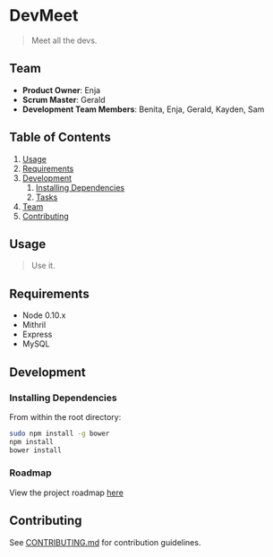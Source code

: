 # DevMeet

> Meet all the devs.

## Team

  - __Product Owner__: Enja
  - __Scrum Master__: Gerald
  - __Development Team Members__: Benita, Enja, Gerald, Kayden, Sam

## Table of Contents

1. [Usage](#Usage)
1. [Requirements](#requirements)
1. [Development](#development)
    1. [Installing Dependencies](#installing-dependencies)
    1. [Tasks](#tasks)
1. [Team](#team)
1. [Contributing](#contributing)

## Usage

> Use it.

## Requirements

- Node 0.10.x
- Mithril
- Express
- MySQL

## Development

### Installing Dependencies

From within the root directory:

```sh
sudo npm install -g bower
npm install
bower install
```

### Roadmap

View the project roadmap [here](https://github.com/VivaciousVivachas/VivaciousVivachas/issues)


## Contributing

See [CONTRIBUTING.md](https://github.com/unexpected-lion/ourglass/blob/master/contributing.md) for contribution guidelines.
